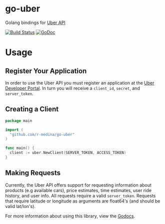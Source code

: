 go-uber
=======

Golang bindings for [Uber API](https://developer.uber.com/v1/endpoints/)

[![Build Status](https://travis-ci.org/r-medina/go-uber.png)](https://travis-ci.org/r-medina/go-uber)
[![GoDoc](https://godoc.org/github.com/r-medina/go-uber?status.svg)](https://godoc.org/github.com/r-medina/go-uber)

# Usage

## Register Your Application

In order to use the Uber API you must register an application at the [Uber Developer Portal](https://developer.uber.com).
In turn you will receive a `client_id`, `secret`, and `server_token`.

## Creating a Client

```go
package main

import (
  "github.com/r-medina/go-uber"
)

func main() {
  client := uber.NewClient(SERVER_TOKEN, ACCESS_TOKEN)
}
```

## Making Requests

Currently, the Uber API offers support for requesting information about products (e.g available cars), price estimates, time estimates, user ride history, and user info. All requests require a valid `server_token`. Requests that require latitude or longitude as arguments are float64's (and should be valid lat/lon's).

For more information about using this library, view the [Godocs](http://godoc.org/github.com/r-medina/go-uber).

